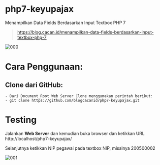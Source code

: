 # php7-keyupajax
Menampilkan Data Fields Berdasarkan Input Textbox PHP 7

> https://blog.cacan.id/menampilkan-data-fields-berdasarkan-input-textbox-php-7

![000](https://user-images.githubusercontent.com/51890752/86545176-40e48700-bf57-11ea-92a0-fcaa0725cf96.jpg)

# Cara Penggunaan:

## Clone dari GitHub:
    - Dari Document_Root Web Server Clone menggunakan perintah berikut:
    - git clone https://github.com/blogcacanid/php7-keyupajax.git

# Testing

Jalankan <b>Web Server</b> dan kemudian buka browser dan ketikkan URL http://localhost/php7-keyupajax/

Selanjutnya ketikkan NIP pegawai pada textbox NIP, misalnya 200500002

![001](https://user-images.githubusercontent.com/51890752/86545189-4fcb3980-bf57-11ea-97b6-175052779269.jpg)

